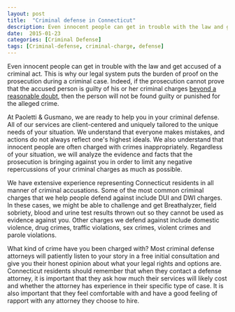 ```yaml
---
layout: post
title:  "Criminal defense in Connecticut"
description: Even innocent people can get in trouble with the law and get accused of a criminal act. This is why our legal system puts the burden of proof on the prosecution during a criminal case. Indeed, if the prosecution cannot prove that the accused person is guilty of his or her criminal charges beyond a reasonable doubt, then the person will not be found guilty or punished for the alleged crime.
date:  2015-01-23 
categories: [Criminal Defense] 
tags: [Criminal-defense, criminal-charge, defense]
---
```



 <p>Even innocent people can get in trouble with the law and get accused of a criminal act. This is why our legal system puts the burden of proof on the prosecution during a criminal case. Indeed, if the prosecution cannot prove that the accused person is guilty of his or her criminal charges <a href="/Criminal-Defense/" >beyond a reasonable doubt</a>, then the person will not be found guilty or punished for the alleged crime.</p><p>At Paoletti & Gusmano, we are ready to help you in your criminal defense. All of our services are client-centered and uniquely tailored to the unique needs of your situation. We understand that everyone makes mistakes, and actions do not always reflect one's highest ideals. We also understand that innocent people are often charged with crimes inappropriately. Regardless of your situation, we will analyze the evidence and facts that the prosecution is bringing against you in order to limit any negative repercussions of your criminal charges as much as possible.</p> <p>We have extensive experience representing Connecticut residents in all manner of criminal accusations. Some of the most common criminal charges that we help people defend against include DUI and DWI charges. In these cases, we might be able to challenge and get Breathalyzer, field sobriety, blood and urine test results thrown out so they cannot be used as evidence against you. Other charges we defend against include domestic violence, drug crimes, traffic violations, sex crimes, violent crimes and parole violations.</p><p>What kind of crime have you been charged with? Most criminal defense attorneys will patiently listen to your story in a free initial consultation and give you their honest opinion about what your legal rights and options are. Connecticut residents should remember that when they contact a defense attorney, it is important that they ask how much their services will likely cost and whether the attorney has experience in their specific type of case. It is also important that they feel comfortable with and have a good feeling of rapport with any attorney they choose to hire.</p>